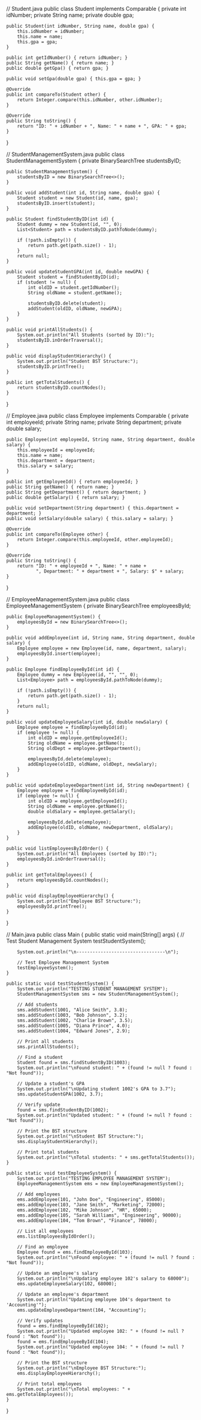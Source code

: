 

// Student.java
public class Student implements Comparable<Student> {
    private int idNumber;
    private String name;
    private double gpa;
    
    public Student(int idNumber, String name, double gpa) {
        this.idNumber = idNumber;
        this.name = name;
        this.gpa = gpa;
    }
    
    public int getIdNumber() { return idNumber; }
    public String getName() { return name; }
    public double getGpa() { return gpa; }
    
    public void setGpa(double gpa) { this.gpa = gpa; }
    
    @Override
    public int compareTo(Student other) {
        return Integer.compare(this.idNumber, other.idNumber);
    }
    
    @Override
    public String toString() {
        return "ID: " + idNumber + ", Name: " + name + ", GPA: " + gpa;
    }
}

// StudentManagementSystem.java
public class StudentManagementSystem {
    private BinarySearchTree<Student> studentsByID;
    
    public StudentManagementSystem() {
        studentsByID = new BinarySearchTree<>();
    }
    
    public void addStudent(int id, String name, double gpa) {
        Student student = new Student(id, name, gpa);
        studentsByID.insert(student);
    }
    
    public Student findStudentByID(int id) {
        Student dummy = new Student(id, "", 0);
        List<Student> path = studentsByID.pathToNode(dummy);
        
        if (!path.isEmpty()) {
            return path.get(path.size() - 1);
        }
        return null;
    }
    
    public void updateStudentGPA(int id, double newGPA) {
        Student student = findStudentByID(id);
        if (student != null) {
            int oldID = student.getIdNumber();
            String oldName = student.getName();
            
            studentsByID.delete(student);
            addStudent(oldID, oldName, newGPA);
        }
    }
    
    public void printAllStudents() {
        System.out.println("All Students (sorted by ID):");
        studentsByID.inOrderTraversal();
    }
    
    public void displayStudentHierarchy() {
        System.out.println("Student BST Structure:");
        studentsByID.printTree();
    }
    
    public int getTotalStudents() {
        return studentsByID.countNodes();
    }
}

// Employee.java
public class Employee implements Comparable<Employee> {
    private int employeeId;
    private String name;
    private String department;
    private double salary;
    
    public Employee(int employeeId, String name, String department, double salary) {
        this.employeeId = employeeId;
        this.name = name;
        this.department = department;
        this.salary = salary;
    }
    
    public int getEmployeeId() { return employeeId; }
    public String getName() { return name; }
    public String getDepartment() { return department; }
    public double getSalary() { return salary; }
    
    public void setDepartment(String department) { this.department = department; }
    public void setSalary(double salary) { this.salary = salary; }
    
    @Override
    public int compareTo(Employee other) {
        return Integer.compare(this.employeeId, other.employeeId);
    }
    
    @Override
    public String toString() {
        return "ID: " + employeeId + ", Name: " + name + 
               ", Department: " + department + ", Salary: $" + salary;
    }
}

// EmployeeManagementSystem.java
public class EmployeeManagementSystem {
    private BinarySearchTree<Employee> employeesById;
    
    public EmployeeManagementSystem() {
        employeesById = new BinarySearchTree<>();
    }
    
    public void addEmployee(int id, String name, String department, double salary) {
        Employee employee = new Employee(id, name, department, salary);
        employeesById.insert(employee);
    }
    
    public Employee findEmployeeById(int id) {
        Employee dummy = new Employee(id, "", "", 0);
        List<Employee> path = employeesById.pathToNode(dummy);
        
        if (!path.isEmpty()) {
            return path.get(path.size() - 1);
        }
        return null;
    }
    
    public void updateEmployeeSalary(int id, double newSalary) {
        Employee employee = findEmployeeById(id);
        if (employee != null) {
            int oldID = employee.getEmployeeId();
            String oldName = employee.getName();
            String oldDept = employee.getDepartment();
            
            employeesById.delete(employee);
            addEmployee(oldID, oldName, oldDept, newSalary);
        }
    }
    
    public void updateEmployeeDepartment(int id, String newDepartment) {
        Employee employee = findEmployeeById(id);
        if (employee != null) {
            int oldID = employee.getEmployeeId();
            String oldName = employee.getName();
            double oldSalary = employee.getSalary();
            
            employeesById.delete(employee);
            addEmployee(oldID, oldName, newDepartment, oldSalary);
        }
    }
    
    public void listEmployeesByIdOrder() {
        System.out.println("All Employees (sorted by ID):");
        employeesById.inOrderTraversal();
    }
    
    public int getTotalEmployees() {
        return employeesById.countNodes();
    }
    
    public void displayEmployeeHierarchy() {
        System.out.println("Employee BST Structure:");
        employeesById.printTree();
    }
}

// Main.java
public class Main {
    public static void main(String[] args) {
        // Test Student Management System
        testStudentSystem();
        
        System.out.println("\n---------------------------------\n");
        
        // Test Employee Management System
        testEmployeeSystem();
    }
    
    public static void testStudentSystem() {
        System.out.println("TESTING STUDENT MANAGEMENT SYSTEM");
        StudentManagementSystem sms = new StudentManagementSystem();
        
        // Add students
        sms.addStudent(1001, "Alice Smith", 3.8);
        sms.addStudent(1003, "Bob Johnson", 3.2);
        sms.addStudent(1002, "Charlie Brown", 3.5);
        sms.addStudent(1005, "Diana Prince", 4.0);
        sms.addStudent(1004, "Edward Jones", 2.9);
        
        // Print all students
        sms.printAllStudents();
        
        // Find a student
        Student found = sms.findStudentByID(1003);
        System.out.println("\nFound student: " + (found != null ? found : "Not found"));
        
        // Update a student's GPA
        System.out.println("\nUpdating student 1002's GPA to 3.7");
        sms.updateStudentGPA(1002, 3.7);
        
        // Verify update
        found = sms.findStudentByID(1002);
        System.out.println("Updated student: " + (found != null ? found : "Not found"));
        
        // Print the BST structure
        System.out.println("\nStudent BST Structure:");
        sms.displayStudentHierarchy();
        
        // Print total students
        System.out.println("\nTotal students: " + sms.getTotalStudents());
    }
    
    public static void testEmployeeSystem() {
        System.out.println("TESTING EMPLOYEE MANAGEMENT SYSTEM");
        EmployeeManagementSystem ems = new EmployeeManagementSystem();
        
        // Add employees
        ems.addEmployee(101, "John Doe", "Engineering", 85000);
        ems.addEmployee(103, "Jane Smith", "Marketing", 72000);
        ems.addEmployee(102, "Mike Johnson", "HR", 65000);
        ems.addEmployee(105, "Sarah Williams", "Engineering", 90000);
        ems.addEmployee(104, "Tom Brown", "Finance", 78000);
        
        // List all employees
        ems.listEmployeesByIdOrder();
        
        // Find an employee
        Employee found = ems.findEmployeeById(103);
        System.out.println("\nFound employee: " + (found != null ? found : "Not found"));
        
        // Update an employee's salary
        System.out.println("\nUpdating employee 102's salary to 68000");
        ems.updateEmployeeSalary(102, 68000);
        
        // Update an employee's department
        System.out.println("Updating employee 104's department to 'Accounting'");
        ems.updateEmployeeDepartment(104, "Accounting");
        
        // Verify updates
        found = ems.findEmployeeById(102);
        System.out.println("Updated employee 102: " + (found != null ? found : "Not found"));
        found = ems.findEmployeeById(104);
        System.out.println("Updated employee 104: " + (found != null ? found : "Not found"));
        
        // Print the BST structure
        System.out.println("\nEmployee BST Structure:");
        ems.displayEmployeeHierarchy();
        
        // Print total employees
        System.out.println("\nTotal employees: " + ems.getTotalEmployees());
    }
}

